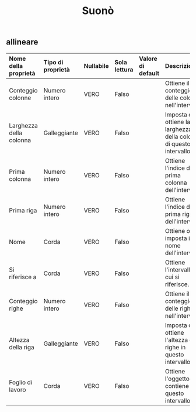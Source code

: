 ﻿---
title: Suonò
second_title: Aspose.Cells Cloud Documen
type: docs
url: /it/specification/model/range/
description: "Aspose.Cells Specifica modello Cloud: Gamma. Gestisci facilmente Excel e altri fogli di calcolo con funzionalità come apertura, generazione, modifica, divisione, unione, confronto e conversione"
weight: 50
---
## **allineare**

 

| Nome della proprietà| Tipo di proprietà| Nullabile| Sola lettura| Valore di default| Descrizione|
|:- |:- |:- |:- |:- |:- |
| Conteggio colonne| Numero intero| VERO| Falso|| Ottiene il conteggio delle colonne nell'intervallo.|
| Larghezza della colonna| Galleggiante| VERO| Falso|| Imposta o ottiene la larghezza della colonna di questo intervallo|
| Prima colonna| Numero intero| VERO| Falso||Ottiene l'indice della prima colonna dell'intervallo.|
| Prima riga| Numero intero| VERO| Falso|| Ottiene l'indice della prima riga dell'intervallo.|
| Nome| Corda| VERO| Falso|| Ottiene o imposta il nome dell'intervallo.|
| Si riferisce a| Corda| VERO| Falso|| Ottiene l'intervallo a cui si riferisce.|
| Conteggio righe| Numero intero| VERO| Falso|| Ottiene il conteggio delle righe nell'intervallo.|
| Altezza della riga| Galleggiante| VERO| Falso|| Imposta o ottiene l'altezza delle righe in questo intervallo|
| Foglio di lavoro| Corda| VERO| Falso|| Ottiene l'oggetto che contiene questo intervallo.|

